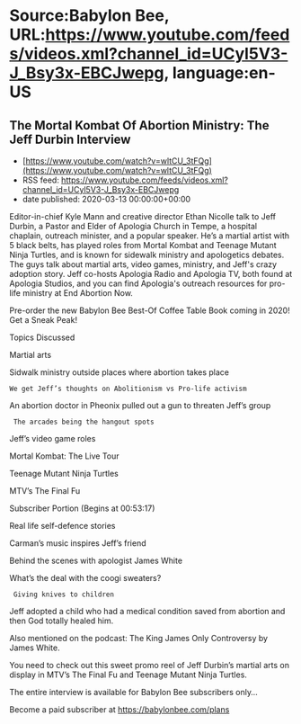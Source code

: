 # Source:Babylon Bee, URL:https://www.youtube.com/feeds/videos.xml?channel_id=UCyl5V3-J_Bsy3x-EBCJwepg, language:en-US

## The Mortal Kombat Of Abortion Ministry: The Jeff Durbin Interview
 - [https://www.youtube.com/watch?v=wltCU_3tFQg](https://www.youtube.com/watch?v=wltCU_3tFQg)
 - RSS feed: https://www.youtube.com/feeds/videos.xml?channel_id=UCyl5V3-J_Bsy3x-EBCJwepg
 - date published: 2020-03-13 00:00:00+00:00

Editor-in-chief Kyle Mann and creative director Ethan Nicolle talk to Jeff Durbin, a Pastor and Elder of Apologia Church in Tempe, a hospital chaplain, outreach minister, and a popular speaker. He’s a martial artist with 5 black belts, has played roles from Mortal Kombat and Teenage Mutant Ninja Turtles, and is known for sidewalk ministry and apologetics debates. The guys talk about martial arts, video games, ministry, and Jeff's crazy adoption story. Jeff co-hosts Apologia Radio and Apologia TV, both found at Apologia Studios, and you can find Apologia's outreach resources for pro-life ministry at End Abortion Now.

  Pre-order the new Babylon Bee Best-Of Coffee Table Book coming in 2020! Get a Sneak Peak!

 Topics Discussed

   Martial arts

   Sidwalk ministry outside places where abortion takes place

    We get Jeff’s thoughts on Abolitionism vs Pro-life activism

   An abortion doctor in Pheonix pulled out a gun to threaten Jeff’s group

     The arcades being the hangout spots

   Jeff’s video game roles

   Mortal Kombat: The Live Tour

   Teenage Mutant Ninja Turtles

   MTV’s The Final Fu

   Subscriber Portion (Begins at 00:53:17)

   Real life self-defence stories

   Carman’s music inspires Jeff’s friend

   Behind the scenes with apologist James White

   What’s the deal with the coogi sweaters?

     Giving knives to children

   Jeff adopted a child who had a medical condition saved from abortion and then God totally healed him.

   Also mentioned on the podcast:  The King James Only Controversy by James White.

 You need to check out this sweet promo reel of Jeff Durbin’s martial arts on display in MTV’s The Final Fu and Teenage Mutant Ninja Turtles.

 The entire interview is available for Babylon Bee subscribers only…

 Become a paid subscriber at https://babylonbee.com/plans

